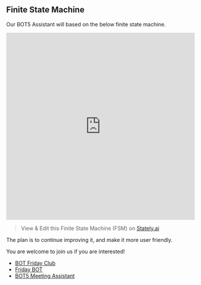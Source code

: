## Finite State Machine

Our BOT5 Assistant will based on the below finite state machine.

<iframe
  src="https://stately.ai/viz/embed/18b80d4c-88d4-4330-a193-d30a199dd16d?mode=full&panel=code&readOnly=0&showOriginalLink=1&controls=1&pan=1&zoom=1"
  allow="accelerometer; ambient-light-sensor; camera; encrypted-media; geolocation; gyroscope; hid; microphone; midi; payment; usb; vr; xr-spatial-tracking"
  sandbox="allow-forms allow-modals allow-popups allow-presentation allow-same-origin allow-scripts"
  width="100%"
  height="500"
  frameborder="0"
></iframe>

> View & Edit this Finite State Machine (FSM) on [Stately.ai](https://stately.ai/viz/18b80d4c-88d4-4330-a193-d30a199dd16d) 

The plan is to continue improving it, and make it more user friendly.

You are welcome to join us if you are interested!

- [BOT Friday Club](https://bot5.ml)
- [Friday BOT](https://wechaty.js.org/docs/showcases/friday-bot)
- [BOT5 Meeting Assistant](https://github.com/wechaty/bot5-assistant)
